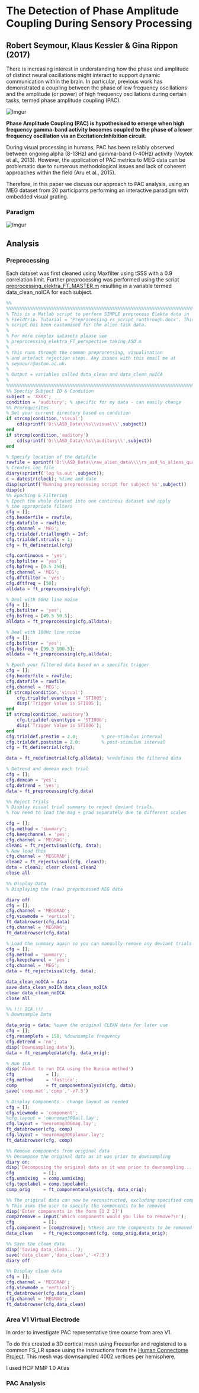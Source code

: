 # The Detection of Phase Amplitude Coupling During Sensory Processing
## Robert Seymour, Klaus Kessler & Gina Rippon (2017)

There is increasing interest in understanding how the phase and amplitude of distinct neural oscillations might interact to support dynamic communication within the brain. In particular, previous work has demonstrated a coupling between the phase of low frequency oscillations and the amplitude (or power) of high frequency oscillations during certain tasks, termed phase amplitude coupling (PAC).

![Imgur](http://i.imgur.com/Jsrrwbt.jpg)

**Phase Amplitude Coupling (PAC) is hypothesised to emerge when high frequency gamma-band activity becomes coupled to the phase of a lower frequency oscillation via an Excitation:Inhibition circuit.**


During visual processing in humans, PAC has been reliably observed between ongoing alpha (8-13Hz) and gamma-band (>40Hz) activity (Voytek et al., 2013). However, the application of PAC metrics to MEG data can be problematic due to numerous methodological issues and lack of coherent approaches within the field (Aru et al., 2015). 

Therefore, in this paper we discuss our approach to PAC analysis, using an MEG dataset from 20 participants performing an interactive paradigm with embedded visual grating. 

### Paradigm 

![Imgur](http://i.imgur.com/dzT8Kdp.png)

## Analysis

### Preprocessing

Each dataset was first cleaned using Maxfilter using tSSS with a 0.9 correlation limit. Further preprocessing was performed using the script [preprocessing_elektra_FT_MASTER.m](https://github.com/neurofractal/MEG_preprocessing/blame/master/preprocessing_elektra_FT_MASTER.m) resulting in a variable termed data_clean_noICA for each subject.

```Matlab
%%
%%%%%%%%%%%%%%%%%%%%%%%%%%%%%%%%%%%%%%%%%%%%%%%%%%%%%%%%%%%%%%%%%%%%%%%%%%%
% This is a Matlab script to perform SIMPLE preprocess Elekta data in 
% Fieldtrip. Tutorial = 'Preprocessing rs_script_runthrough.docx'. This
% script has been customised for the alien task data.
%
% For more complex datasets please see 
% preprocessing_elektra_FT_perspective_taking_ASD.m
%
% This runs through the common preprocessing, visualisation
% and artefact rejection steps. Any issues with this email me at 
% seymourr@aston.ac.uk. 
%
% Output = variables called data_clean and data_clean_noICA
%
%%%%%%%%%%%%%%%%%%%%%%%%%%%%%%%%%%%%%%%%%%%%%%%%%%%%%%%%%%%%%%%%%%%%%%%%%%%
%% Specfiy Subject ID & Condition
subject = 'XXXX';
condition = 'auditory'; % specific for my data - can easily change
%% Prerequisites
% Set your current directory based on condition
if strcmp(condition,'visual')
    cd(sprintf('D:\\ASD_Data\\%s\\visual\\',subject))
end
if strcmp(condition,'auditory')
    cd(sprintf('D:\\ASD_Data\\%s\\auditory\\',subject))
end

% Specify location of the datafile
rawfile = sprintf('D:\\ASD_Data\\raw_alien_data\\\\rs_asd_%s_aliens_quat_tsss.fif',lower(subject))
% Creates log file
diary(sprintf('log %s.out',subject));
c = datestr(clock); %time and date
disp(sprintf('Running preprocessing script for subject %s',subject))
disp(c)
%% Epoching & Filtering
% Epoch the whole dataset into one continous dataset and apply
% the appropriate filters
cfg = [];
cfg.headerfile = rawfile; 
cfg.datafile = rawfile;
cfg.channel = 'MEG';
cfg.trialdef.triallength = Inf;
cfg.trialdef.ntrials = 1;
cfg = ft_definetrial(cfg)

cfg.continuous = 'yes';
cfg.bpfilter = 'yes';
cfg.bpfreq = [0.5 250];
cfg.channel = 'MEG';
cfg.dftfilter = 'yes';
cfg.dftfreq = [50];
alldata = ft_preprocessing(cfg);

% Deal with 50Hz line noise
cfg = [];
cfg.bsfilter = 'yes';
cfg.bsfreq = [49.5 50.5];
alldata = ft_preprocessing(cfg,alldata);

% Deal with 100Hz line noise
cfg = [];
cfg.bsfilter = 'yes';
cfg.bsfreq = [99.5 100.5];
alldata = ft_preprocessing(cfg,alldata);

% Epoch your filtered data based on a specific trigger
cfg = [];
cfg.headerfile = rawfile; 
cfg.datafile = rawfile;
cfg.channel = 'MEG';
if strcmp(condition,'visual')
    cfg.trialdef.eventtype = 'STI005';
    disp('Trigger Value is STI005');
end
if strcmp(condition,'auditory')
    cfg.trialdef.eventtype = 'STI006';
    disp('Trigger Value is STI006');
end
cfg.trialdef.prestim = 2.0;         % pre-stimulus interval
cfg.trialdef.poststim = 2.0;        % post-stimulus interval
cfg = ft_definetrial(cfg);

data = ft_redefinetrial(cfg,alldata); %redefines the filtered data

% Detrend and demean each trial
cfg = [];
cfg.demean = 'yes';
cfg.detrend = 'yes';
data = ft_preprocessing(cfg,data)

%% Reject Trials
% Display visual trial summary to reject deviant trials.
% You need to load the mag + grad separately due to different scales

cfg = []; 
cfg.method = 'summary'; 
cfg.keepchannel = 'yes'; 
cfg.channel = 'MEGMAG'; 
clean1 = ft_rejectvisual(cfg, data); 
% Now load this
cfg.channel = 'MEGGRAD';
clean2 = ft_rejectvisual(cfg, clean1);
data = clean2; clear clean1 clean2
close all

%% Display Data
% Displaying the (raw) preprocessed MEG data

diary off
cfg = [];
cfg.channel = 'MEGGRAD';
cfg.viewmode = 'vertical';
ft_databrowser(cfg,data)
cfg.channel = 'MEGMAG';
ft_databrowser(cfg,data)

% Load the summary again so you can manually remove any deviant trials
cfg = []; 
cfg.method = 'summary'; 
cfg.keepchannel = 'yes'; 
cfg.channel = 'MEG'; 
data = ft_rejectvisual(cfg, data); 

data_clean_noICA = data
save data_clean_noICA data_clean_noICA
clear data_clean_noICA
close all

%% !!! ICA !!!
% Downsample Data

data_orig = data; %save the original CLEAN data for later use 
cfg = []; 
cfg.resamplefs = 150; %downsample frequency 
cfg.detrend = 'no'; 
disp('Downsampling data');
data = ft_resampledata(cfg, data_orig);

% Run ICA
disp('About to run ICA using the Runica method')
cfg            = [];
cfg.method     = 'fastica';
comp           = ft_componentanalysis(cfg, data);
save('comp.mat','comp','-v7.3')

% Display Components - change layout as needed
cfg = []; 
cfg.viewmode = 'component'; 
%cfg.layout = 'neuromag306all.lay';
cfg.layout = 'neuromag306mag.lay';
ft_databrowser(cfg, comp)
cfg.layout = 'neuromag306planar.lay';
ft_databrowser(cfg, comp)

%% Remove components from original data
%% Decompose the original data as it was prior to downsampling 
diary on;
disp('Decomposing the original data as it was prior to downsampling...');
cfg           = [];
cfg.unmixing  = comp.unmixing;
cfg.topolabel = comp.topolabel;
comp_orig     = ft_componentanalysis(cfg, data_orig);

%% The original data can now be reconstructed, excluding specified components
% This asks the user to specify the components to be removed
disp('Enter components in the form [1 2 3]')
comp2remove = input('Which components would you like to remove?\n');
cfg           = [];
cfg.component = [comp2remove]; %these are the components to be removed
data_clean    = ft_rejectcomponent(cfg, comp_orig,data_orig);

%% Save the clean data
disp('Saving data_clean...');
save('data_clean','data_clean','-v7.3')
diary off

%% Display clean data
cfg = [];
cfg.channel = 'MEGGRAD';
cfg.viewmode = 'vertical';
ft_databrowser(cfg,data_clean)
cfg.channel = 'MEGMAG';
ft_databrowser(cfg,data_clean)
```
### Area V1 Virtual Electrode

In order to investigate PAC representative time course from area V1. 

To do this created a 3D cortical mesh using Freesurfer and registered to a common FS_LR space using the instructions from the [Human Connectome Project](https://wiki.humanconnectome.org/download/attachments/63078513/Resampling-FreeSurfer-HCP.pdf?version=1&modificationDate=1472225460934&api=v2). This mesh was downsampled 4002 vertices per hemisphere.

I used HCP MMP 1.0 Atlas 

### PAC Analysis





